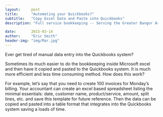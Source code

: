 ```yaml
---
layout:     post
title:      "Automating your Quickbooks?"
subtitle:   "Copy Excel Data and Paste into Quickbooks"
description: "Full service bookkeeping -- Serving the Greater Bangor Area"

date:       2015-03-14
author:     "Eric Smith"
header-img: "img/Mar.jpg"
---
```


Ever get tired of manual data entry into the Quickbooks system?

Sometimes its much easier to do the bookkeeping inside Microsoft excel and then have it copied and pasted to the Quickbooks system.  It is much more efficient and less time consuming method.  How does this work? 

For example, let’s say that you need to create 100 invoices for Monday’s billing.  Your accountant can create an excel based spreadsheet listing the minimal essentials:  date, customer name, product/service, amount, split lines, etc. and save this template for future reference.  Then the data can be copied and pasted into a table format that integrates into the Quickbooks system saving a loads of time.
